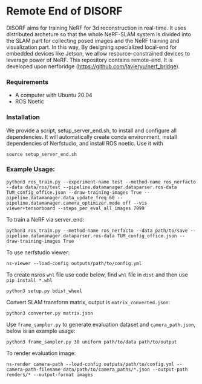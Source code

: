 # Remote End of DISORF
DISORF aims for training NeRF for 3d reconstruction in real-time. It uses distributed archeture so that the whole NeRF-SLAM system is divided into the SLAM part for collecting posed images and the NeRF training and visualization part. In this way, By designing specialized local-end for embedded devices like Jetson, we allow resource-constrained devices to leverage power of NeRF. This repository contains remote-end. It is developed upon nerfbridge (https://github.com/javieryu/nerf_bridge).

### Requirements
- A computer with Ubuntu 20.04
- ROS Noetic

### Installation  
We provide a script, setup_server_end.sh, to install and configure all dependencies. It will automatically create conda environment, install dependencies of Nerfstudio, and install ROS noetic. Use it with
```
source setup_server_end.sh
```

### Example Usage:
```
python3 ros_train.py --experiment-name test --method-name ros_nerfacto --data data/ros/test --pipeline.datamanager.dataparser.ros-data TUM_config_office.json --draw-training-images True --pipeline.datamanager.data_update_freq 60 --pipeline.datamanager.camera_optimizer.mode off --vis viewer+tensorboard --steps_per_eval_all_images 7999
```
To train a NeRF via server_end:
```
python3 ros_train.py --method-name ros_nerfacto --data path/to/save --pipeline.datamanager.dataparser.ros-data TUM_config_office.json --draw-training-images True
```
To use nerfstudio viewer:
```
ns-viewer --load-config outputs/path/to/config.yml
```
To create nsros ``whl`` file use code below, find ``whl`` file in ``dist`` and then use ``pip install *.whl``
```
python3 setup.py bdist_wheel
```
Convert SLAM transform matrix, output is ``matrix_converted.json``:
```
python3 converter.py matrix.json
```
Use ``frame_sampler.py`` to generate evaluation dataset and ``camera_path.json``, below is an example usage:
```
python3 frame_sampler.py 30 uniform path/to/data path/to/output
```
To render evaluation image:
```
ns-render camera-path --load-config outputs/path/to/config.yml --camera-path-filename data/path/to/camera_paths/*.json --output-path renders/* --output-format images
```
